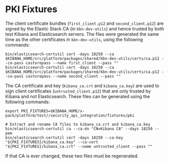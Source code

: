 # PKI Fixtures

The client certificate bundles (`first_client.p12` and `second_client.p12`) are signed by the Elastic Stack CA (in `kbn-dev-utils`)
and hence trusted by both test Kibana and Elasticsearch servers. The files were generated the same time as the other certificates
in `kbn-dev-utils`, using the following commands:

```
bin/elasticsearch-certutil cert -days 18250 --ca $KIBANA_HOME/src/platform/packages/shared/kbn-dev-utils/certs/ca.p12 --ca-pass castorepass --name first_client --pass ""
bin/elasticsearch-certutil cert -days 18250 --ca $KIBANA_HOME/src/platform/packages/shared/kbn-dev-utils/certs/ca.p12 --ca-pass castorepass --name second_client --pass ""
```

The CA certificate and key (`kibana_ca.crt` and `kibana_ca.key`) are used to sign client certificates (`untrusted_client.p12`) that are only trusted
by Kibana and not Elasticsearch. These files can be generated using the following commands:

```
export PKI_FIXTURES=$KIBANA_HOME/x-pack/platform/test//security_api_integration/fixtures/pki

# Extract and rename CA files to kibana_ca.crt and kibana_ca.key
bin/elasticsearch-certutil ca --ca-dn "CN=Kibana CA" --days 18250 --pem
bin/elasticsearch-certutil cert -days 18250 --ca-key "${PKI_FIXTURES}/kibana_ca.key" --ca-cert "${PKI_FIXTURES}/kibana_ca.crt" --name untrusted_client --pass ""
```

If that CA is ever changed, these two files must be regenerated.
